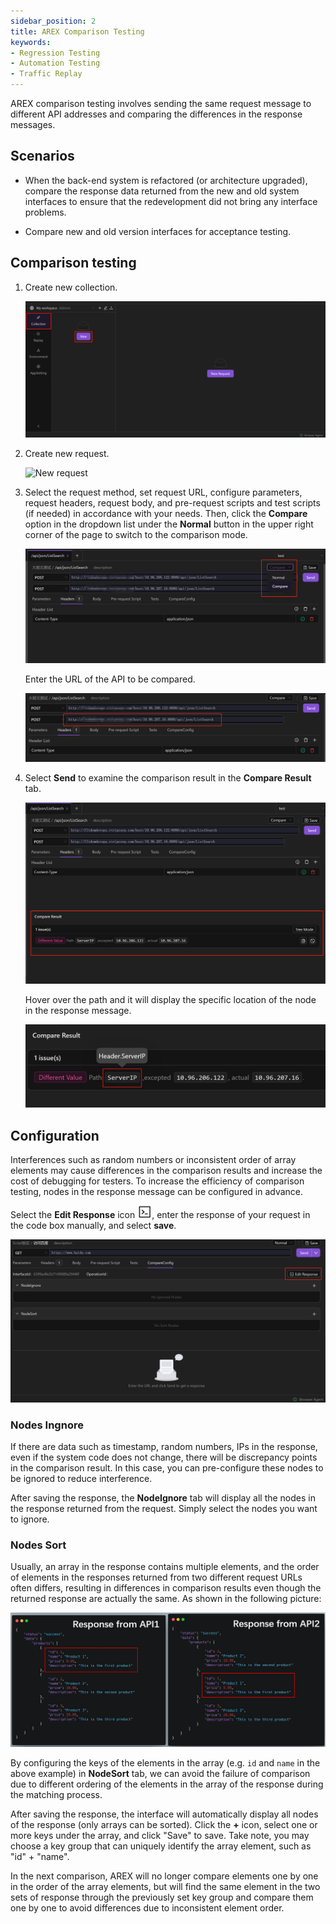 ```yaml
---
sidebar_position: 2
title: AREX Comparison Testing
keywords: 
- Regression Testing
- Automation Testing
- Traffic Replay
---
```


AREX comparison testing involves sending the same request message to different API addresses and comparing the differences in the response messages.

## Scenarios

- When the back-end system is refactored (or architecture upgraded), compare the response data returned from the new and old system interfaces to ensure that the redevelopment did not bring any interface problems.

- Compare new and old version interfaces for acceptance testing.

## Comparison testing

1. Create new collection.

    ![新建集合](../resource/c1.newcollection.png)

2. Create new request.

    <img src="https://i.328888.xyz/2023/02/09/3T59J.png" alt="New request" width="400" height="" />

3. Select the request method, set request URL, configure parameters, request headers, request body, and pre-request scripts and test scripts (if needed) in accordance with your needs. Then, click the **Compare** option in the dropdown list under the **Normal** button in the upper right corner of the page to switch to the comparison mode.

    ![比对测试](../resource/c2.compare1.png)

    Enter the URL of the API to be compared. 

    ![比对测试](../resource/c2.compare.png)

4. Select **Send** to examine the comparison result in the **Compare Result** tab.

    ![比对差异](../resource/c2.compare.diff.png)

    Hover over the path and it will display the specific location of the node in the response message.

    ![比对差异](../resource/c2.differ.png)

## Configuration

Interferences such as random numbers or inconsistent order of array elements may cause differences in the comparison results and increase the cost of debugging for testers. To increase the efficiency of comparison testing, nodes in the response message can be configured in advance.

Select the **Edit Response** icon ![](../resource/c3.edit.png), enter the response of your request in the code box manually, and select **save**.

![编辑响应体](../resource/c2.edit.response.png)

### Nodes Ingnore

If there are data such as timestamp, random numbers, IPs in the response, even if the system code does not change, there will be discrepancy points in the comparison result. In this case, you can pre-configure these nodes to be ignored to reduce interference.

After saving the response, the **NodeIgnore** tab will display all the nodes in the response returned from the request. Simply select the nodes you want to ignore.

### Nodes Sort

Usually, an array in the response contains multiple elements, and the order of elements in the responses returned from two different request URLs often differs, resulting in differences in comparison results even though the returned response are actually the same. As shown in the following picture:

![节点顺序错误](../resource/c2.compare.nodesort.png)

By configuring the keys of the elements in the array (e.g. `id` and `name` in the above example) in **NodeSort** tab, we can avoid the failure of comparison due to different ordering of the elements in the array of the response during the matching process.

After saving the response, the interface will automatically display all nodes of the response (only arrays can be sorted). Click the **+** icon, select one or more keys under the array, and click "Save" to save. Take note, you may choose a key group that can uniquely identify the array element, such as "id" + "name".

In the next comparison, AREX will no longer compare elements one by one in the order of the array elements, but will find the same element in the two sets of response through the previously set key group and compare them one by one to avoid differences due to inconsistent element order.
